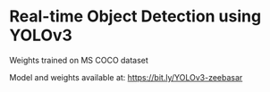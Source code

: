 # Real-time Object Detection using YOLOv3 


Weights trained on MS COCO dataset

Model and weights available at: https://bit.ly/YOLOv3-zeebasar
